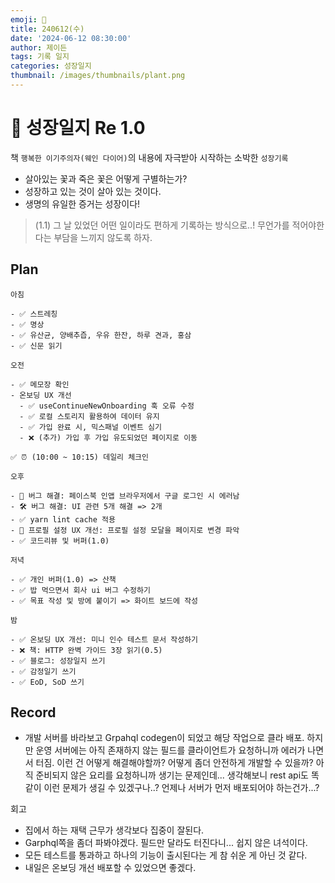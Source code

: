 ```yaml
---
emoji: 🌱
title: 240612(수)
date: '2024-06-12 08:30:00'
author: 제이든
tags: 기록 일지
categories: 성장일지
thumbnail: /images/thumbnails/plant.png
---
```


# 🌱 성장일지 Re 1.0

책 `행복한 이기주의자(웨인 다이어)`의 내용에 자극받아 시작하는 소박한 `성장기록`

- 살아있는 꽃과 죽은 꽃은 어떻게 구별하는가?
- 성장하고 있는 것이 살아 있는 것이다.
- 생명의 유일한 증거는 성장이다!

> (1.1) 그 날 있었던 어떤 일이라도 편하게 기록하는 방식으로..! 무언가를 적어야한다는 부담을 느끼지 않도록 하자.

## Plan

```plaintext
아침

- ✅ 스트레칭
- ✅ 명상
- ✅ 유산균, 양배추즙, 우유 한잔, 하루 견과, 홍삼
- ✅ 신문 읽기

오전

- ✅ 메모장 확인
- 온보딩 UX 개선
  - ✅ useContinueNewOnboarding 훅 오류 수정
  - ✅ 로컬 스토리지 활용하여 데이터 유지
  - ✅ 가입 완료 시, 믹스패널 이벤트 심기
  - ❌ (추가) 가입 후 가입 유도되었던 페이지로 이동

✅ ⏰ (10:00 ~ 10:15) 데일리 체크인

오후

- 🌱 버그 해결: 페이스북 인앱 브라우저에서 구글 로그인 시 에러남
- 🛠️ 버그 해결: UI 관련 5개 해결 => 2개
- ✅ yarn lint cache 적용
- 🌱 프로필 설정 UX 개선: 프로필 설정 모달을 페이지로 변경 파악
- ✅ 코드리뷰 및 버퍼(1.0)

저녁

- ✅ 개인 버퍼(1.0) => 산책
- ✅ 밥 먹으면서 회사 ui 버그 수정하기
- ✅ 목표 작성 및 방에 붙이기 => 화이트 보드에 작성

밤

- ✅ 온보딩 UX 개선: 미니 인수 테스트 문서 작성하기
- ❌ 책: HTTP 완벽 가이드 3장 읽기(0.5)
- ✅ 블로그: 성장일지 쓰기
- ✅ 감정일기 쓰기
- ✅ EoD, SoD 쓰기
```

## Record

- 개발 서버를 바라보고 Grpahql codegen이 되었고 해당 작업으로 클라 배포. 하지만 운영 서버에는 아직 존재하지 않는 필드를 클라이언트가 요청하니까 에러가 나면서 터짐. 이런 건 어떻게 해결해야할까? 어떻게 좀더 안전하게 개발할 수 있을까? 아직 준비되지 않은 요리를 요청하니까 생기는 문제인데... 생각해보니 rest api도 똑같이 이런 문제가 생길 수 있겠구나..? 언제나 서버가 먼저 배포되어야 하는건가...?

회고

- 집에서 하는 재택 근무가 생각보다 집중이 잘된다.
- Garphql쪽을 좀더 파봐야겠다. 필드만 달라도 터진다니... 쉽지 않은 녀석이다.
- 모든 테스트를 통과하고 하나의 기능이 출시된다는 게 참 쉬운 게 아닌 것 같다.
- 내일은 온보딩 개선 배포할 수 있었으면 좋겠다.
